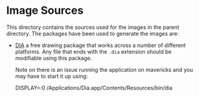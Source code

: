 # Image Sources

This directory contains the sources used for the images in the parent directory.
The packages have been used to generate the images are:

* [DIA](http://dia-installer.de/) a free drawing package that works across a number of different platforms. Any file that ends with the `.dia` extension should be modifiable using this package.

  Note on there is an issue running the application on mavericks and you may have to start it up using:

    DISPLAY=:0 /Applications/Dia.app/Contents/Resources/bin/dia

